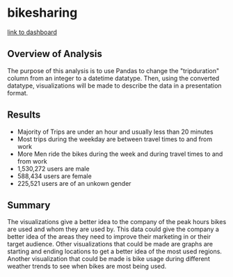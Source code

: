 # bikesharing

[link to dashboard](https://public.tableau.com/app/profile/nicole7436/viz/Bike_Data_16511963781400/NYCCitibike?publish=yes)

## Overview of Analysis
The purpose of this analysis is to use Pandas to change the "tripduration" column from an integer to a datetime datatype. Then, using the converted datatype, visualizations will be made to describe the data in a presentation format.

## Results
- Majority of Trips are under an hour and usually less than 20 minutes
- Most trips during the weekday are between travel times to and from work
- More Men ride the bikes during the week and during travel times to and from work
- 1,530,272 users are male
- 588,434 users are female
- 225,521 users are of an unkown gender

## Summary
The visualizations give a better idea to the company of the peak hours bikes are used and whom they are used by. This data could give the company a better idea of the areas they need to improve their marketing in or their target audience. Other visualizations that could be made are graphs are starting and ending locations to get a better idea of the most used regions. Another visualization that could be made is bike usage during different weather trends to see when bikes are most being used. 
